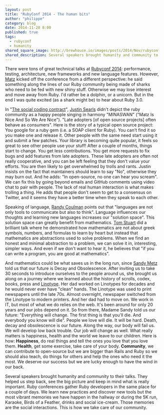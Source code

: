 ```yaml
---
layout: post
title: "RubyConf 2014 - The human bits"
author: "philippe"
category: blog
date: 2014-11-20 8:00
published: true
tags:
  - rubyconf
  - humanity
shared_square_image: http://brewhouse.io/images/posts/2014/Nov/rubyconf-logo.png
shared_description: Several speakers brought humanity and community to their talks. They helped us step back, see the big picture and keep in mind what is really important.
---
```


There were tons of great technical talks at [Rubyconf 2014](http://rubyconf.org/): performance, testing, architecture, new frameworks and new language features. However, [Matz](https://twitter.com/yukihiro_matz) kicked off the conference from a different perspective: he said something along the lines of our Ruby community being made of sharks who need to be fed with new shiny stuff. Otherwise we may lose interest and move away from Ruby. I'd rather be a dolphin, or a unicorn. But in the end I was quite excited (as a shark might be) to hear about Ruby 3.0.


<!-- break -->


In "[The social coding contract](https://speakerdeck.com/searls/the-social-coding-contract)", [Justin Searls](https://twitter.com/searls) didn't depict the ruby community as a happy people singing in harmony "MINASWAN" ("Matz Is Nice And So We Are Nice"). "Late adopters [of open source projects] often behave as consumers". Here is the story of a typical open source project: You google for a ruby gem (i.e. a SOAP client for Ruby). You can't find it so you make one and release it. Other people with the same need start using it and submit a few patches. Your library is becoming quite popular, it feels so great to see other people use your stuff! After a couple of months, things start to change. You get less contributions. You get more requests to fix bugs and add features from late adopters. These late adopters are often not really cooperative, and you can be left feeling that they don't value your efforts. You are then likely to get overwhelmed by trolls and rants. Justin insists on the fact that maintainers should learn to say "No", otherwise they may burn out. And he adds: "In open-source, no one can hear you scream". We can fix this by going beyond emails and GitHub comments using video chat to pair with people. The lack of real human interaction is what makes trolling a thing. He adds that people don't seem to get to a consensus on Twitter, and it seems they have a better time when they speak to each other.


Speaking of language, [Randy Coulman](https://twitter.com/randycoulman) points out that "languages are not only tools to communicate but also to think". Language influences our thoughts and learning new languages increases our "solution space". This solution space can greatly benefit from mathematics. [Tom Stuart](https://twitter.com/tomstuart) did a brilliant talk where he demonstrated how mathematics are not about greek symbols, numbers,  and formulas to learn by heart but instead that mathematics are abstractions used to solve problems. When we find an honest and minimal abstraction to a problem, we can solve it in, interesting, simpler ways. And even if we don't want to hear it, he believes that "if you can write a program, you are good at mathematics".


And mathematics could be what saves us in the long run, since [Sandy Metz](https://twitter.com/sandimetz) told us that our future is Decay and Obsolescence. After inviting us to take 30 seconds to introduce ourselves to the people around us, she brought us along on a journey where we learned about the history of scrolls, codex, books, press and [Linotype](http://en.wikipedia.org/wiki/Linotype_machine). Her dad worked on Linotypes for decades and he would never ever have "clean" hands. The Linotype was used to print newspapers until the late 70s. Almost overnight, newspaper switched from the Linotype to modern printers. And her dad had to move on. We work in IT, but most of what we do relies on the web. It's been around for only 20 years and our jobs depend on it. So from there, Madame Sandy told us our future: "Everything will change. The first thing is that you'll die. And everybody you know will die". People we love will die. It will be hard. Death, decay and obsolescence is our future. Along the way, our body will fail us. We will develop low back trouble. Our job will change as well. What really matters is happiness, health and the world we leave to our children. Here is how: **Happiness**, do real things and tell the ones you love that you love them. **Health**, get some exercise, take care of your body. **Community**, we can contribute to open-source but we are bigger than Rails and Ruby so we should also teach, do things for others and help the ones who need it the most. We deserve our success but we are lucky enough to have the wind in our back.


Several speakers brought humanity and community to their talks. They helped us step back, see the big picture and keep in mind what is really important. Ruby conferences gather Ruby developers in the same place for a couple of days. We learn new practices and discover new tools but the most vibrant memories we have happen in the hallway or during the 5K run, Karaoke, Birds of a Feather, drinks and social ice-cream. Those memories are the social interactions. This is how we take care of our community.
